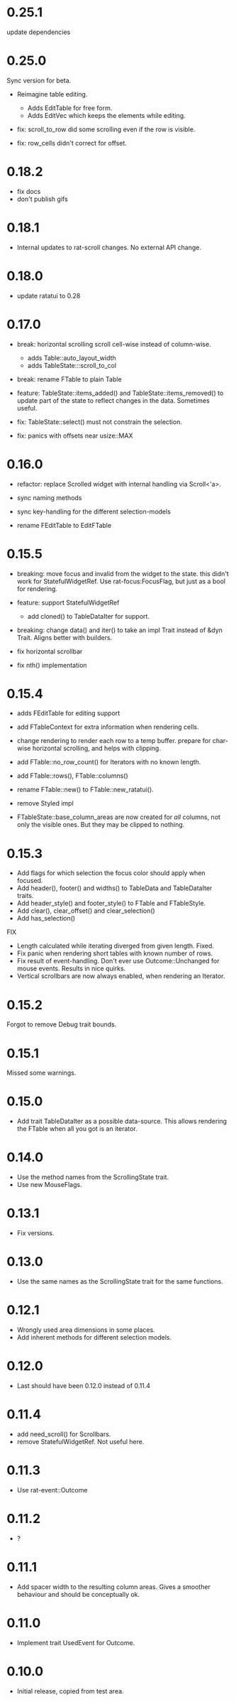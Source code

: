 # 0.25.1

update dependencies

# 0.25.0

Sync version for beta.

* Reimagine table editing.
    * Adds EditTable for free form.
    * Adds EditVec which keeps the elements while editing.

* fix: scroll_to_row did some scrolling even if the row is visible.
* fix: row_cells didn't correct for offset.

# 0.18.2

* fix docs
* don't publish gifs

# 0.18.1

* Internal updates to rat-scroll changes. No external API change.

# 0.18.0

* update ratatui to 0.28

# 0.17.0

* break: horizontal scrolling scroll cell-wise instead of column-wise.
    * adds Table::auto_layout_width
    * adds TableState:::scroll_to_col
* break: rename FTable to plain Table

* feature: TableState::items_added() and TableState::items_removed() to
  update part of the state to reflect changes in the data. Sometimes
  useful.
* fix: TableState::select() must not constrain the selection.
* fix: panics with offsets near usize::MAX

# 0.16.0

* refactor: replace Scrolled widget with internal handling via Scroll<'a>.
* sync naming methods
* sync key-handling for the different selection-models

* rename FEditTable to EditFTable

# 0.15.5

* breaking: move focus and invalid from the widget to the state.
  this didn't work for StatefulWidgetRef. Use rat-focus:FocusFlag, but just
  as a bool for rendering.
* feature: support StatefulWidgetRef
    * add cloned() to TableDataIter for support.
* breaking: change data() and iter() to take an impl Trait instead of
  &dyn Trait. Aligns better with builders.

* fix horizontal scrollbar
* fix nth() implementation

# 0.15.4

* adds FEditTable for editing support
* add FTableContext for extra information when rendering cells.
* change rendering to render each row to a temp buffer.
  prepare for char-wise horizontal scrolling, and helps with
  clipping.

* add FTable::no_row_count() for Iterators with no known length.
* add FTable::rows(), FTable::columns()
* rename FTable::new() to FTable::new_ratatui().
* remove Styled impl

* FTableState::base_column_areas are now created for *all* columns,
  not only the visible ones. But they may be clipped to nothing.

# 0.15.3

* Add flags for which selection the focus color should apply when focused.
* Add header(), footer() and widths() to TableData and TableDataIter traits.
* Add header_style() and footer_style() to FTable and FTableStyle.
* Add clear(), clear_offset() and clear_selection()
* Add has_selection()

FIX

* Length calculated while iterating diverged from given length. Fixed.
* Fix panic when rendering short tables with known number of rows.
* Fix result of event-handling. Don't ever use Outcome::Unchanged for mouse events.
  Results in nice quirks.
* Vertical scrollbars are now always enabled, when rendering an Iterator.

# 0.15.2

Forgot to remove Debug trait bounds.

# 0.15.1

Missed some warnings.

# 0.15.0

* Add trait TableDataIter as a possible data-source.
  This allows rendering the FTable when all you got is an iterator.

# 0.14.0

* Use the method names from the ScrollingState trait.
* Use new MouseFlags.

# 0.13.1

* Fix versions.

# 0.13.0

* Use the same names as the ScrollingState trait for the same functions.

# 0.12.1

* Wrongly used area dimensions in some places.
* Add inherent methods for different selection models.

# 0.12.0

* Last should have been 0.12.0 instead of 0.11.4

# 0.11.4

* add need_scroll() for Scrollbars.
* remove StatefulWidgetRef. Not useful here.

# 0.11.3

* Use rat-event::Outcome

# 0.11.2

* ?

# 0.11.1

* Add spacer width to the resulting column areas.
  Gives a smoother behaviour and should be conceptually ok.

# 0.11.0

* Implement trait UsedEvent for Outcome.

# 0.10.0

* Initial release, copied from test area.
